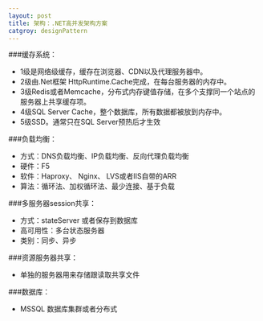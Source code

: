 ```yaml
---
layout: post
title: 架构：.NET高并发架构方案 
catgroy: designPattern
---
```



###缓存系统：
* 1级是网络级缓存，缓存在浏览器、CDN以及代理服务器中。
* 2级由.Net框架 HttpRuntime.Cache完成，在每台服务器的内存中。
* 3级Redis或者Memcache，分布式内存键值存储，在多个支撑同一个站点的服务器上共享缓存项。
* 4级SQL Server Cache，整个数据库，所有数据都被放到内存中。
* 5级SSD。通常只在SQL Server预热后才生效

###负载均衡：
* 方式：DNS负载均衡、IP负载均衡、反向代理负载均衡
* 硬件：F5
* 软件：Haproxy、 Nginx、 LVS或者IIS自带的ARR
* 算法：循环法、加权循环法、最少连接、基于负载

###多服务器session共享：
* 方式：stateServer 或者保存到数据库
* 高可用性：多台状态服务器
* 类别：同步、异步

###资源服务器共享：
* 单独的服务器用来存储跟读取共享文件

###数据库：
* MSSQL 数据库集群或者分布式
